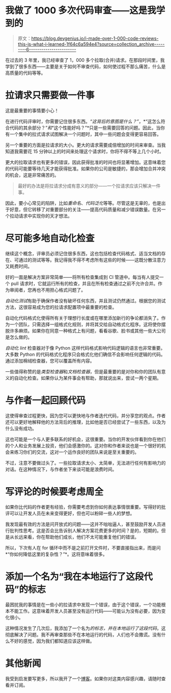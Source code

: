 # 我做了 1000 多次代码审查——这是我学到的

> 原文：<https://blog.devgenius.io/i-made-over-1-000-code-reviews-this-is-what-i-learned-1f64c6a594e4?source=collection_archive---------6----------------------->

在过去的 3 年里，我已经审查了 1，000 多个拉取(合并)请求。在那段时间里，我学到了很多东西——主要是关于如何不审查代码，如何使过程不那么痛苦，什么是高质量的代码等等。

# 拉请求只需要做一件事

这是最重要的事情要小心！

在进行代码评审时，你需要记住很多东西。*“这背后的意图是什么？”*，*“这怎么符合代码的其余部分？”*和*“这个性能好吗？”*只是一些需要回答的问题。因此，当你有一个集中的拉式请求试图解决一个问题时，其中一些问题会变得更容易回答。

另一个重要的方面是拉请求的大小。更大的请求需要成倍增加的时间来审查。当我知道我需要花 15 分钟以上的时间来处理这个请求时，你将不得不等上几个小时。

更大的拉取请求也有更多的错误，因此获得批准的时间也将显著增加。这意味着您的代码可能要等待几天才能获得批准。如果你的公司是敏捷的，那会增加合并冲突的机会，这是非常痛苦的。

> 最好的办法是将拉请求分成有意义的部分——一个拉请求应该只解决一件事。

因此，要小心常见的陷阱，比如*重命名*、*代码泛化*等等。尽管这是无辜的，也是出于好意，但它转移了对重要部分的关注——提高代码质量和减少错误数量。在另一个拉动请求中实现你的天才想法。

# 尽可能多地自动化检查

继续这个概念，评审员必须记住很多东西，这也包括检查代码格式、适当文档的存在、可通过的测试等等。我记得我不得不考虑所有这些的时候——这既分散注意力又耗费时间。

好的一面是解决方案非常简单——将所有检查集成到 CI 管道中。每当有人提交一个 pull 请求时，它就运行所有的检查，并且在所有检查通过之前不允许合并。作为审阅者，您再也不用担心格式问题了。

*自动化测试*有助于确保作者没有破坏任何东西，并且测试仍然通过。根据您的测试方法，这很容易成为您的拉请求配置项中最重要的检查。

自动化代码格式化使得所有关于理想行长度或在哪里添加新行的争论都消失了。作为一个团队，只需选择一组格式化规则，并将其交给自动格式化程序。这将使你摆脱许多麻烦。如果你在同意一种格式上有问题，看看谷歌、脸书或其他一些大公司是怎么做的。

*自动化 lint* 检查器对于像 Python 这样代码格式影响代码逻辑的语言也非常重要。大多数 Python 的代码格式化程序只会格式化他们确信不会影响任何逻辑的代码。通过添加棉绒检查器，您可以覆盖所有内容。

一些值得称赞的是*类型检查器*和*文档检查器*，但是最重要的是对你和你的团队有意义的自动化检查。如果你认为某件事会有帮助，那就说出来，尝试一两个星期。

# 与作者一起回顾代码

这使得审查过程更快，因为您可以更快地与作者迭代代码，并分享您的观点。作者还可以更好地解释他的方法背后的推理，比如他是否已经尝试了一些东西，以及为什么没有成功。

这也可能是一个与人更多联系的好机会，这很重要。当你的开发伙伴看到你在他们的个人和业务发展上投资，他们会感激你的。这对你和作者来说也是一个很好的机会来练习你们的交流，这对一个运作良好的团队来说是至关重要的。

不过，注意不要做过头了。一些拉取请求太小、太简单，无法进行任何有影响力的对话。在这种情况下，与作者坐下来谈可能是浪费时间。

# 写评论的时候要考虑周全

如果你比代码的作者更有经验，你需要考虑到你如何表达事情很重要。写得好的批评可以让开发人员在未来变得更好，但也可以粉碎一些人的梦想。

我发现最有效的方法是问开放式的问题——这并不咄咄逼人，甚至鼓励开发人员进行批判性思考。这是否会比告诉别人解决方案花费更多的时间？是的，短期的。但是从长远来看，你在帮助他们成长，他们不太可能重复他们的错误。

所以，下次有人在 for 循环中而不是之前打开文件时，不要直接指出来，而是问*“你如何降低这里的复杂性？”*。这将意味着很多。

# 添加一个名为“我在本地运行了这段代码”的标志

最困扰我的事情是在一些小的拉请求中发现一个错误，由于这个错误，一个功能根本不能工作。这意味着开发人员甚至没有运行代码——可能认为没有必要，因为变化很小。

这种情况发生了几次后，我添加了一个名为*的标志，并在本地运行了这段代码*，这彻底解决了问题。我不再审查那些不在本地运行的代码，人们也不会撒谎。没有什么不好的感觉，因为我们都知道应该这样做。

# 其他新闻

我受到启发要写更多，所以我开了一个[博客](https://devwayoflife.com/)。如果你对这类内容感兴趣，请随时查看并订阅。